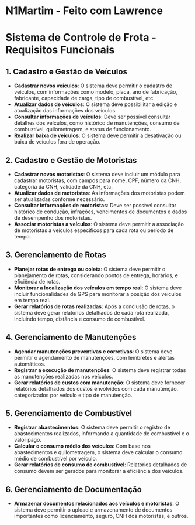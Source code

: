# N1Martim - Feito com Lawrence


# Sistema de Controle de Frota - Requisitos Funcionais

## 1. Cadastro e Gestão de Veículos
- **Cadastrar novos veículos**: O sistema deve permitir o cadastro de veículos, com informações como modelo, placa, ano de fabricação, fabricante, capacidade de carga, tipo de combustível, etc.
- **Atualizar dados de veículos**: O sistema deve possibilitar a edição e atualização das informações dos veículos.
- **Consultar informações de veículos**: Deve ser possível consultar detalhes dos veículos, como histórico de manutenções, consumo de combustível, quilometragem, e status de funcionamento.
- **Realizar baixa de veículos**: O sistema deve permitir a desativação ou baixa de veículos fora de operação.

## 2. Cadastro e Gestão de Motoristas
- **Cadastrar novos motoristas**: O sistema deve incluir um módulo para cadastrar motoristas, com campos para nome, CPF, número da CNH, categoria da CNH, validade da CNH, etc.
- **Atualizar dados de motoristas**: As informações dos motoristas podem ser atualizadas conforme necessário.
- **Consultar informações de motoristas**: Deve ser possível consultar histórico de condução, infrações, vencimentos de documentos e dados de desempenho dos motoristas.
- **Associar motoristas a veículos**: O sistema deve permitir a associação de motoristas a veículos específicos para cada rota ou período de tempo.

## 3. Gerenciamento de Rotas
- **Planejar rotas de entrega ou coleta**: O sistema deve permitir o planejamento de rotas, considerando pontos de entrega, horários, e eficiência de rotas.
- **Monitorar a localização dos veículos em tempo real**: O sistema deve incluir funcionalidades de GPS para monitorar a posição dos veículos em tempo real.
- **Gerar relatórios de rotas realizadas**: Após a conclusão de rotas, o sistema deve gerar relatórios detalhados de cada rota realizada, incluindo tempo, distância e consumo de combustível.

## 4. Gerenciamento de Manutenções
- **Agendar manutenções preventivas e corretivas**: O sistema deve permitir o agendamento de manutenções, com lembretes e alertas automáticos.
- **Registrar a execução de manutenções**: O sistema deve registrar todas as manutenções realizadas nos veículos.
- **Gerar relatórios de custos com manutenção**: O sistema deve fornecer relatórios detalhados dos custos envolvidos com cada manutenção, categorizados por veículo e tipo de manutenção.

## 5. Gerenciamento de Combustível
- **Registrar abastecimentos**: O sistema deve permitir o registro de abastecimentos realizados, informando a quantidade de combustível e o valor pago.
- **Calcular o consumo médio dos veículos**: Com base nos abastecimentos e quilometragem, o sistema deve calcular o consumo médio de combustível por veículo.
- **Gerar relatórios de consumo de combustível**: Relatórios detalhados de consumo devem ser gerados para monitorar a eficiência dos veículos.

## 6. Gerenciamento de Documentação
- **Armazenar documentos relacionados aos veículos e motoristas**: O sistema deve permitir o upload e armazenamento de documentos importantes como licenciamento, seguro, CNH dos motoristas, e outros.
